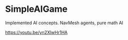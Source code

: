 # SimpleAIGame
 Implemented AI concepts. NavMesh agents, pure math AI

https://youtu.be/yn2XlwHr1HA
